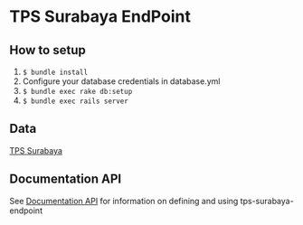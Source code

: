# TPS Surabaya EndPoint

## How to setup
1. `$ bundle install`
2. Configure your database credentials in database.yml
2. `$ bundle exec rake db:setup`
3. `$ bundle exec rails server`

## Data
[TPS Surabaya](https://github.com/pemiluAPI/pemilu-data/tree/master/surabaya_tps)

## Documentation API
See [Documentation API](http://docs.tpssurabayaendpoint.apiary.io/#) for information on defining and using tps-surabaya-endpoint
